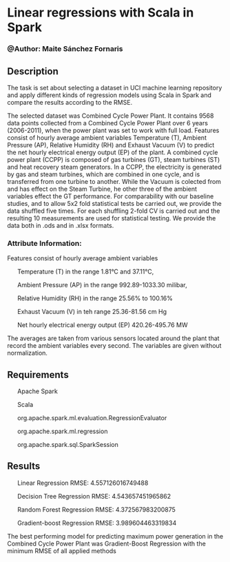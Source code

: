<h1>Linear regressions with Scala in Spark</h1>
<h3>@Author: Maite Sánchez Fornaris</h3>

<h2>Description</h2>
<p>The task is set about selecting a dataset in UCI machine learning repository and apply different kinds of regression models using Scala in Spark and compare the results according to the RMSE.</p>
<p>The selected dataset was Combined Cycle Power Plant. It contains 9568 data points collected from a Combined Cycle Power Plant over 6 years (2006-2011), when the power plant was set to work with full load. Features consist of hourly average ambient variables Temperature (T), Ambient Pressure (AP), Relative Humidity (RH) and Exhaust Vacuum (V) to predict the net hourly electrical energy output (EP) of the plant.
A combined cycle power plant (CCPP) is composed of gas turbines (GT), steam turbines (ST) and heat recovery steam generators. In a CCPP, the electricity is generated by gas and steam turbines, which are combined in one cycle, and is transferred from one turbine to another. While the Vacuum is colected from and has effect on the Steam Turbine, he other three of the ambient variables effect the GT performance.
For comparability with our baseline studies, and to allow 5x2 fold statistical tests be carried out, we provide the data shuffled five times. For each shuffling 2-fold CV is carried out and the resulting 10 measurements are used for statistical testing.
We provide the data both in .ods and in .xlsx formats.</p>
<h3>Attribute Information:</h3>
<p>
Features consist of hourly average ambient variables
<ul>Temperature (T) in the range 1.81°C and 37.11°C,</ul>
<ul>Ambient Pressure (AP) in the range 992.89-1033.30 milibar,</ul>
<ul>Relative Humidity (RH) in the range 25.56% to 100.16%</ul>
<ul>Exhaust Vacuum (V) in teh range 25.36-81.56 cm Hg</ul>
<ul>Net hourly electrical energy output (EP) 420.26-495.76 MW</ul>
The averages are taken from various sensors located around the plant that record the ambient variables every second. The variables are given without normalization. </p>

<h2>Requirements</h2>
<ul>Apache Spark</ul>
<ul>Scala</ul>
<ul>org.apache.spark.ml.evaluation.RegressionEvaluator</ul>
<ul>org.apache.spark.ml.regression</ul>
<ul>org.apache.spark.sql.SparkSession</ul>


<h2>Results</h2>
<ul>Linear Regression RMSE: 4.557126016749488</ul>
<ul>Decision Tree Regression RMSE: 4.543657451965862</ul>
<ul>Random Forest Regression RMSE: 4.372567983200875</ul>
<ul>Gradient-boost Regression RMSE: 3.989604463319834</ul>

<p>The best performing model for predicting maximum power generation in the Combined Cycle Power Plant was Gradient-Boost Regression with the minimum RMSE of all applied methods</p>
